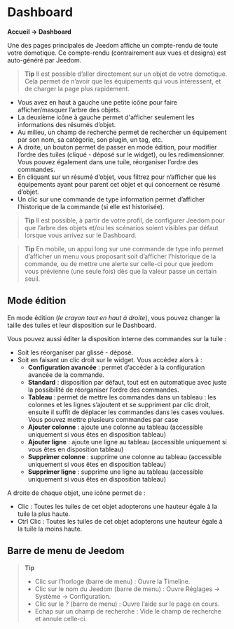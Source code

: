 # Dashboard
**Accueil → Dashboard**

Une des pages principales de Jeedom affiche un compte-rendu de toute votre domotique. Ce compte-rendu (contrairement aux vues et designs) est auto-généré par Jeedom.


> **Tip**
> Il est possible d’aller directement sur un objet de votre domotique.
> Cela permet de n’avoir que les équipements qui vous intéressent, et de charger la page plus rapidement.

- Vous avez en haut à gauche une petite icône pour faire afficher/masquer l’arbre des objets.
- La deuxième icône à gauche permet d'afficher seulement les informations des résumés d’objet.
- Au milieu, un champ de recherche permet de rechercher un équipement par son nom, sa catégorie, son plugin, un tag, etc.
- A droite, un bouton permet de passer en mode édition, pour modifier l’ordre des tuiles (cliqué - déposé sur le widget), ou les redimensionner. Vous pouvez également dans une tuile, réorganiser l’ordre des commandes.
- En cliquant sur un résumé d’objet, vous filtrez pour n’afficher que les équipements ayant pour parent cet objet et qui concernent ce résumé d’objet.
- Un clic sur une commande de type information permet d’afficher l’historique de la commande (si elle est historisée).

> **Tip**
> Il est possible, à partir de votre profil, de configurer Jeedom pour que l’arbre des objets et/ou les scénarios soient visibles par défaut lorsque vous arrivez sur le Dashboard.

> **Tip**
> En mobile, un appui long sur une commande de type info permet d’afficher un menu vous proposant soit d’afficher l’historique de la commande, ou de mettre une alerte sur celle-ci pour que jeedom vous prévienne (une seule fois) dès que la valeur passe un certain seuil.


## Mode édition

En mode édition (*le crayon tout en haut à droite*), vous pouvez changer la taille des tuiles et leur disposition sur le Dashboard.

Vous pouvez aussi éditer la disposition interne des commandes sur la tuile :

- Soit les réorganiser par glissé - déposé.
- Soit en faisant un clic droit sur le widget. Vous accédez alors à :
    - **Configuration avancée** : permet d’accéder à la configuration avancée de la commande.
    - **Standard** : disposition par défaut, tout est en automatique avec juste la possibilité de réorganiser l’ordre des commandes.
    - **Tableau** : permet de mettre les commandes dans un tableau : les colonnes et les lignes s’ajoutent et se suppriment par clic droit, ensuite il suffit de déplacer les commandes dans les cases voulues. Vous pouvez mettre plusieurs commandes par case
    - **Ajouter colonne** : ajoute une colonne au tableau (accessible uniquement si vous êtes en disposition tableau)
    - **Ajouter ligne** : ajoute une ligne au tableau (accessible uniquement si vous êtes en disposition tableau)
    - **Supprimer colonne** : supprime une colonne au tableau (accessible uniquement si vous êtes en disposition tableau)
    - **Supprimer ligne** : supprime une ligne au tableau (accessible uniquement si vous êtes en disposition tableau)

A droite de chaque objet, une icône permet de :

- Clic : Toutes les tuiles de cet objet adopterons une hauteur égale à la tuile la plus haute.
- Ctrl Clic : Toutes les tuiles de cet objet adopterons une hauteur égale à la tuile la moins haute.

## Barre de menu de Jeedom

> **Tip**
> - Clic sur l’horloge (barre de menu) : Ouvre la Timeline.
> - Clic sur le nom du Jeedom (barre de menu) : Ouvre Réglages → Système → Configuration.
> - Clic sur le ? (barre de menu) : Ouvre l’aide sur le page en cours.
> - Echap sur un champ de recherche : Vide le champ de recherche et annule celle-ci.
